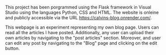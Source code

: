 This project has been porgrammed using the Flask framework in Visual Studio using the languages Python, CSS and HTML.
The website is onleine and publicly accessible via the URL https://calvins-blog.onrender.com/.

This webpage is an experiment representing my own blog page. Users can read all the articles I have posted. Additionally,
any user can upload their own articles by navigating to the "post articles" section. Moreover, and user can edit any post
by navigating to the "Blog" page and clicking on the edit button. 